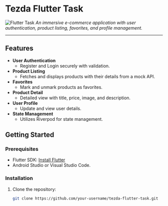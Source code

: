 # **Tezda Flutter Task**

![Flutter Task](flutterTask.gif)
*An immersive e-commerce application with user authentication, product listing, favorites, and profile management.*

---

## **Features**
- **User Authentication**
    - Register and Login securely with validation.
- **Product Listing**
    - Fetches and displays products with their details from a mock API.
- **Favorites**
    - Mark and unmark products as favorites.
- **Product Detail**
    - Detailed view with title, price, image, and description.
- **User Profile**
    - Update and view user details.
- **State Management**
    - Utilizes Riverpod for state management.


## **Getting Started**

### **Prerequisites**
- Flutter SDK: [Install Flutter](https://docs.flutter.dev/get-started/install)
- Android Studio or Visual Studio Code.

### **Installation**
1. Clone the repository:
   ```bash
   git clone https://github.com/your-username/tezda-flutter-task.git
